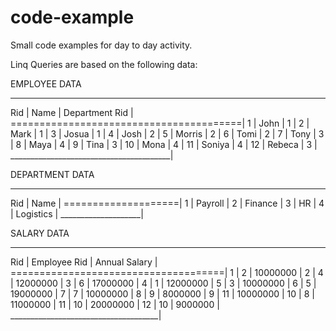 # code-example
Small code examples for day to day activity.

Linq Queries are based on the following data:

EMPLOYEE DATA
________________________________________
  Rid |       Name |  Department Rid    |
========================================|
    1 |       John |               1    |
    2 |       Mark |               1    |
    3 |      Josua |               1    |
    4 |       Josh |               2    |
    5 |     Morris |               2    |
    6 |       Tomi |               2    |
    7 |       Tony |               3    |
    8 |       Maya |               4    |
    9 |       Tina |               3    |
   10 |       Mona |               4    |
   11 |     Soniya |               4    |
   12 |     Rebeca |               3    |
________________________________________|

DEPARTMENT DATA
____________________
 Rid |       Name   |
====================|
    1 |    Payroll  | 
    2 |    Finance  | 
    3 |         HR  | 
    4 |  Logistics  | 
____________________|

SALARY DATA
_____________________________________
  Rid | Employee Rid | Annual Salary |
=====================================|
    1 |          2 |   10000000      |
    2 |          4 |   12000000      |
    3 |          6 |   17000000      |
    4 |          1 |   12000000      |
    5 |          3 |   10000000      |
    6 |          5 |   19000000      |
    7 |          7 |   10000000      |
    8 |          9 |    8000000      |
    9 |         11 |   10000000      |
   10 |          8 |   11000000      |
   11 |         10 |   20000000      |
   12 |         10 |    9000000      |
_____________________________________|